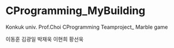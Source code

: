 # CProgramming_MyBuilding
Konkuk univ. Prof.Choi CProgramming Teamproject_ Marble game

이동훈
김광일
박재욱
이현희
황선욱

